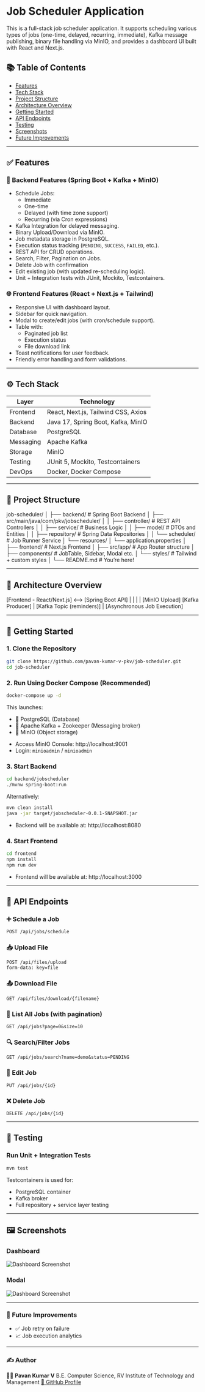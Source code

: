 # Job Scheduler Application

This is a full-stack job scheduler application. It supports scheduling various types of jobs (one-time, delayed, recurring, immediate), Kafka message publishing, binary file handling via MinIO, and provides a dashboard UI built with React and Next.js.

## 📚 Table of Contents

- [Features](#features)
- [Tech Stack](#tech-stack)
- [Project Structure](#project-structure)
- [Architecture Overview](#architecture-overview)
- [Getting Started](#getting-started)
- [API Endpoints](#api-endpoints)
- [Testing](#testing)
- [Screenshots](#screenshots)
- [Future Improvements](#future-improvements)

---

## ✅ Features

### 🔧 Backend Features (Spring Boot + Kafka + MinIO)

- Schedule Jobs:
    - Immediate
    - One-time
    - Delayed (with time zone support)
    - Recurring (via Cron expressions)
- Kafka Integration for delayed messaging.
- Binary Upload/Download via MinIO.
- Job metadata storage in PostgreSQL.
- Execution status tracking (`PENDING`, `SUCCESS`, `FAILED`, etc.).
- REST API for CRUD operations.
- Search, Filter, Pagination on Jobs.
- Delete Job with confirmation
- Edit existing job (with updated re-scheduling logic).
- Unit + Integration tests with JUnit, Mockito, Testcontainers.

### 🌐 Frontend Features (React + Next.js + Tailwind)

- Responsive UI with dashboard layout.
- Sidebar for quick navigation.
- Modal to create/edit jobs (with cron/schedule support).
- Table with:
    - Paginated job list
    - Execution status
    - File download link
- Toast notifications for user feedback.
- Friendly error handling and form validations.

---

## ⚙️ Tech Stack

| Layer      | Technology                           |
|------------|--------------------------------------|
| Frontend   | React, Next.js, Tailwind CSS, Axios  |
| Backend    | Java 17, Spring Boot, Kafka, MinIO   |
| Database   | PostgreSQL                           |
| Messaging  | Apache Kafka                         |
| Storage    | MinIO                                |
| Testing    | JUnit 5, Mockito, Testcontainers     |
| DevOps     | Docker, Docker Compose               |

---

## 📁 Project Structure

job-scheduler/
│
├── backend/                 # Spring Boot Backend
│   ├── src/main/java/com/pkv/jobscheduler/
│   │   ├── controller/      # REST API Controllers
│   │   ├── service/         # Business Logic
│   │   ├── model/           # DTOs and Entities
│   │   ├── repository/      # Spring Data Repositories
│   │   └── scheduler/       # Job Runner Service
│   └── resources/
│       └── application.properties
│
├── frontend/                # Next.js Frontend
│   ├── src/app/             # App Router structure
│   ├── components/          # JobTable, Sidebar, Modal etc.
│   └── styles/              # Tailwind + custom styles
│
└── README.md                # You’re here!

---

## 🧱 Architecture Overview

[Frontend - React/Next.js]  <—>  [Spring Boot API]
|                            |
|                            |
[MinIO Upload]              [Kafka Producer]
|
[Kafka Topic (reminders)]
|
[Asynchronous Job Execution]

---

## 🚀 Getting Started

### 1. Clone the Repository

```bash
git clone https://github.com/pavan-kumar-v-pkv/job-scheduler.git
cd job-scheduler
```

### 2. Run Using Docker Compose (Recommended)

```bash
docker-compose up -d
```

This launches:
* 🐘 PostgreSQL (Database)
* 🐳 Apache Kafka + Zookeeper (Messaging broker)
* 💾 MinIO (Object storage)

- Access MinIO Console: http://localhost:9001
- Login: `minioadmin` / `minioadmin`

### 3. Start Backend

```bash
cd backend/jobscheduler
./mvnw spring-boot:run
```

Alternatively:

```bash
mvn clean install
java -jar target/jobscheduler-0.0.1-SNAPSHOT.jar
```

- Backend will be available at: http://localhost:8080

### 4. Start Frontend

```bash
cd frontend
npm install
npm run dev
```

- Frontend will be available at: http://localhost:3000

---

## 🔌 API Endpoints

### ➕ Schedule a Job

```http
POST /api/jobs/schedule
```

### 📥 Upload File

```http
POST /api/files/upload
form-data: key=file
```

### 📤 Download File

```http
GET /api/files/download/{filename}
```

### 📃 List All Jobs (with pagination)

```http
GET /api/jobs?page=0&size=10
```

### 🔍 Search/Filter Jobs

```http
GET /api/jobs/search?name=demo&status=PENDING
```

### 📝 Edit Job

```http
PUT /api/jobs/{id}
```

### ❌ Delete Job

```http
DELETE /api/jobs/{id}
```

---

## 🧪 Testing

### Run Unit + Integration Tests

```bash
mvn test
```
Testcontainers is used for:
* PostgreSQL container
* Kafka broker
* Full repository + service layer testing

---

## 🖼️ Screenshots

### Dashboard
![Dashboard Screenshot](./screenshots/dashboard.png "Job Scheduler Dashboard")

### Modal
![Dashboard Screenshot](./screenshots/modal.png "Job Scheduler Dashboard")

---

### 🔮 Future Improvements

* ✅ Job retry on failure
* 📈 Job execution analytics

---

### ✍️ Author

👨‍💻 **Pavan Kumar V**
B.E. Computer Science, RV Institute of Technology and Management
[🔗 GitHub Profile](https://github.com/pavan-kumar-v-pkv)